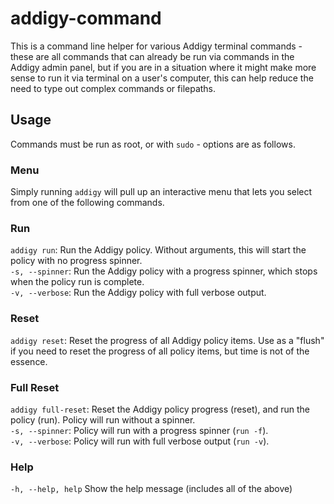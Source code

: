 # addigy-command
This is a command line helper for various Addigy terminal commands - these are all commands that can already be run via commands in the Addigy admin panel, but if you are in a situation where it might make more sense to run it via terminal on a user's computer, this can help reduce the need to type out complex commands or filepaths. 

## Usage
Commands must be run as root, or with `sudo` - options are as follows.

### Menu
Simply running `addigy` will pull up an interactive menu that lets you select from one of the following commands.

### Run
`addigy run`: Run the Addigy policy. Without arguments, this will start the policy with no progress spinner.  
`-s, --spinner`: Run the Addigy policy with a progress spinner, which stops when the policy run is complete.  
`-v, --verbose`: Run the Addigy policy with full verbose output.

### Reset
`addigy reset`: Reset the progress of all Addigy policy items. Use as a "flush" if you need to reset the progress of all policy items, but time is not of the essence.

### Full Reset
`addigy full-reset`: Reset the Addigy policy progress (reset), and run the policy (run). Policy will run without a spinner.  
`-s, --spinner`: Policy will run with a progress spinner (`run -f`).  
`-v, --verbose`: Policy will run with full verbose output (`run -v`).  

### Help
`-h, --help, help` Show the help message (includes all of the above)